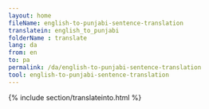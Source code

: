 ```yaml
---
layout: home
fileName: english-to-punjabi-sentence-translation
translatein: english_to_punjabi
folderName : translate
lang: da
from: en
to: pa
permalink: /da/english-to-punjabi-sentence-translation
tool: english-to-punjabi-sentence-translation
---
```

{% include section/translateinto.html %}